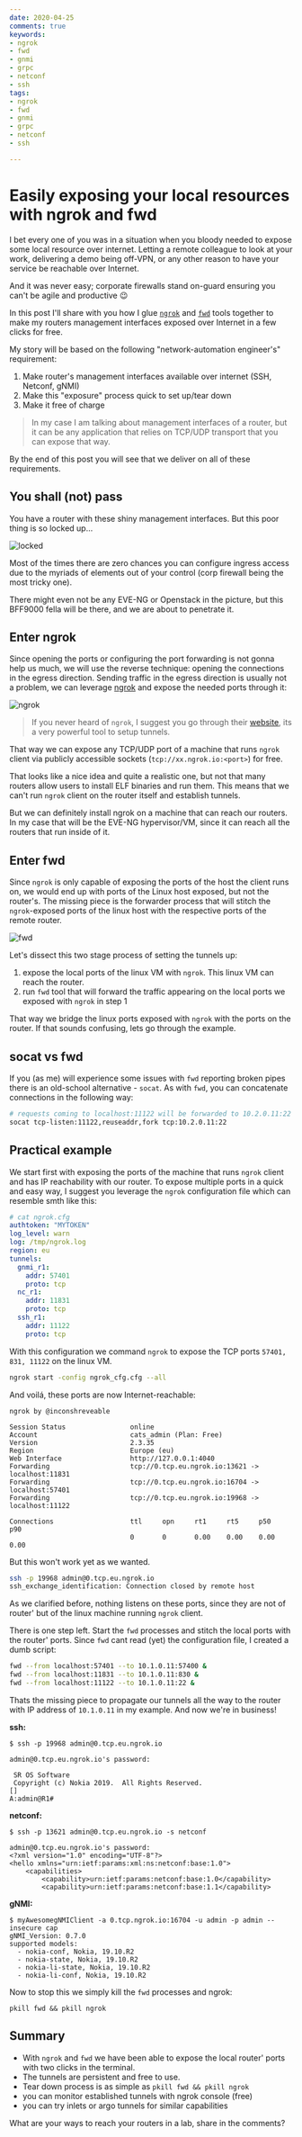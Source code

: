```yaml
---
date: 2020-04-25
comments: true
keywords:
- ngrok
- fwd
- gnmi
- grpc
- netconf
- ssh
tags:
- ngrok
- fwd
- gnmi
- grpc
- netconf
- ssh

---
```

# Easily exposing your local resources with ngrok and fwd

I bet every one of you was in a situation when you bloody needed to expose some local resource over internet. Letting a remote colleague to look at your work, delivering a demo being off-VPN, or any other reason to have your service be reachable over Internet.

And it was never easy; corporate firewalls stand on-guard ensuring you can't be agile and productive 😉

In this post I'll share with you how I glue [`ngrok`](https://ngrok.io) and [`fwd`](https://github.com/kintoandar/fwd) tools together to make my routers management interfaces exposed over Internet in a few clicks for free.
<!-- more -->

My story will be based on the following "network-automation engineer's" requirement:

1. Make router's management interfaces available over internet (SSH, Netconf, gNMI)
2. Make this "exposure" process quick to set up/tear down
3. Make it free of charge

> In my case I am talking about management interfaces of a router, but it can be any application that relies on TCP/UDP transport that you can expose that way.

By the end of this post you will see that we deliver on all of these requirements.

## You shall (not) pass

You have a router with these shiny management interfaces. But this poor thing is so locked up...

![locked](https://gitlab.com/rdodin/pics/-/wikis/uploads/a14cab59b1e2f965a6ad256a1809da42/image.png)

Most of the times there are zero chances you can configure ingress access due to the myriads of elements out of your control (corp firewall being the most tricky one).

There might even not be any EVE-NG or Openstack in the picture, but this BFF9000 fella will be there, and we are about to penetrate it.

## Enter ngrok

Since opening the ports or configuring the port forwarding is not gonna help us much, we will use the reverse technique: opening the connections in the egress direction. Sending traffic in the egress direction is usually not a problem, we can leverage [ngrok](https://ngrok.io) and expose the needed ports through it:

![ngrok](https://gitlab.com/rdodin/pics/-/wikis/uploads/61cae41c73bb0878f0ca784e0375d145/image.png)

> If you never heard of `ngrok`, I suggest you go through their [website](https://ngrok.io), its a very powerful tool to setup tunnels.

That way we can expose any TCP/UDP port of a machine that runs `ngrok` client via publicly accessible sockets (`tcp://xx.ngrok.io:<port>`) for free.

That looks like a nice idea and quite a realistic one, but not that many routers allow users to install ELF binaries and run them. This means that we can't run `ngrok` client on the router itself and establish tunnels.

But we can definitely install ngrok on a machine that can reach our routers. In my case that will be the EVE-NG hypervisor/VM, since it can reach all the routers that run inside of it.

## Enter fwd

Since `ngrok` is only capable of exposing the ports of the host the client runs on, we would end up with ports of the Linux host exposed, but not the router's. The missing piece is the forwarder process that will stitch the `ngrok`-exposed ports of the linux host with the respective ports of the remote router.

![fwd](https://gitlab.com/rdodin/pics/-/wikis/uploads/66790fdb54115b1ae1bc364821098345/image.png)

Let's dissect this two stage process of setting the tunnels up:

1. expose the local ports of the linux VM with `ngrok`. This linux VM can reach the router.
2. run `fwd` tool that will forward the traffic appearing on the local ports we exposed with `ngrok` in step 1

That way we bridge the linux ports exposed with `ngrok` with the ports on the router. If that sounds confusing, lets go through the example.

## socat vs fwd

If you (as me) will experience some issues with `fwd` reporting broken pipes there is an old-school alternative - `socat`. As with `fwd`, you can concatenate connections in the following way:

```bash
# requests coming to localhost:11122 will be forwarded to 10.2.0.11:22
socat tcp-listen:11122,reuseaddr,fork tcp:10.2.0.11:22
```

## Practical example

We start first with exposing the ports of the machine that runs `ngrok` client and has IP reachability with our router. To expose multiple ports in a quick and easy way, I suggest you leverage the `ngrok` configuration file which can resemble smth like this:

```yml
# cat ngrok.cfg
authtoken: "MYTOKEN"
log_level: warn
log: /tmp/ngrok.log
region: eu
tunnels:
  gnmi_r1:
    addr: 57401
    proto: tcp
  nc_r1:
    addr: 11831
    proto: tcp
  ssh_r1:
    addr: 11122
    proto: tcp
```

With this configuration we command `ngrok` to expose the TCP ports `57401, 831, 11122` on the linux VM.

```bash
ngrok start -config ngrok_cfg.cfg --all
```

And voilá, these ports are now Internet-reachable:

```text
ngrok by @inconshreveable

Session Status                online
Account                       cats_admin (Plan: Free)
Version                       2.3.35
Region                        Europe (eu)
Web Interface                 http://127.0.0.1:4040
Forwarding                    tcp://0.tcp.eu.ngrok.io:13621 -> localhost:11831
Forwarding                    tcp://0.tcp.eu.ngrok.io:16704 -> localhost:57401
Forwarding                    tcp://0.tcp.eu.ngrok.io:19968 -> localhost:11122

Connections                   ttl     opn     rt1     rt5     p50     p90
                              0       0       0.00    0.00    0.00    0.00
```

But this won't work yet as we wanted.

```bash
ssh -p 19968 admin@0.tcp.eu.ngrok.io
ssh_exchange_identification: Connection closed by remote host
```

As we clarified before, nothing listens on these ports, since they are not of router' but of the linux machine running `ngrok` client.

There is one step left. Start the `fwd` processes and stitch the local ports with the router' ports. Since `fwd` cant read (yet) the configuration file, I created a dumb script:

```bash
fwd --from localhost:57401 --to 10.1.0.11:57400 &
fwd --from localhost:11831 --to 10.1.0.11:830 &
fwd --from localhost:11122 --to 10.1.0.11:22 &
```

Thats the missing piece to propagate our tunnels all the way to the router with IP address of `10.1.0.11` in my example. And now we're in business!

**ssh:**

```text
$ ssh -p 19968 admin@0.tcp.eu.ngrok.io

admin@0.tcp.eu.ngrok.io's password:

 SR OS Software
 Copyright (c) Nokia 2019.  All Rights Reserved.
[]
A:admin@R1#
```

**netconf:**

```
$ ssh -p 13621 admin@0.tcp.eu.ngrok.io -s netconf

admin@0.tcp.eu.ngrok.io's password:
<?xml version="1.0" encoding="UTF-8"?>
<hello xmlns="urn:ietf:params:xml:ns:netconf:base:1.0">
    <capabilities>
        <capability>urn:ietf:params:netconf:base:1.0</capability>
        <capability>urn:ietf:params:netconf:base:1.1</capability>
```

**gNMI:**

```
$ myAwesomegNMIClient -a 0.tcp.ngrok.io:16704 -u admin -p admin --insecure cap
gNMI_Version: 0.7.0
supported models:
  - nokia-conf, Nokia, 19.10.R2
  - nokia-state, Nokia, 19.10.R2
  - nokia-li-state, Nokia, 19.10.R2
  - nokia-li-conf, Nokia, 19.10.R2
```

Now to stop this we simply kill the `fwd` processes and ngrok:

```
pkill fwd && pkill ngrok
```

## Summary

- With `ngrok` and `fwd` we have been able to expose the local router' ports with two clicks in the terminal.
- The tunnels are persistent and free to use.
- Tear down process is as simple as `pkill fwd && pkill ngrok`
- you can monitor established tunnels with ngrok console (free)
- you can try inlets or argo tunnels for similar capabilities

What are your ways to reach your routers in a lab, share in the comments?
